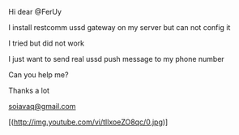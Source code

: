 Hi dear @FerUy

I install restcomm ussd gateway on my server but can not config it

I tried but did not work

I just want to send real ussd push message to my phone number

Can you help me?

Thanks a lot

soiavaq@gmail.com

[(http://img.youtube.com/vi/tIlxoeZO8qc/0.jpg)]
